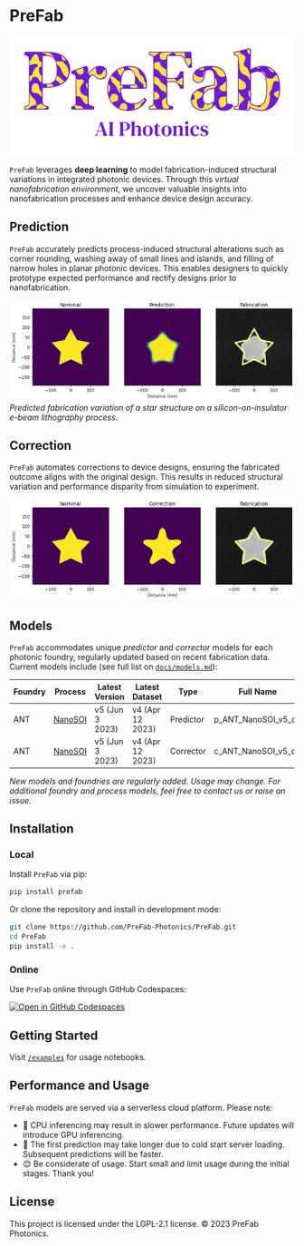# PreFab

![PreFab logo](https://github.com/PreFab-Photonics/PreFab/blob/main/assets/logo.png?raw=true)

`PreFab` leverages **deep learning** to model fabrication-induced structural variations in integrated photonic devices. Through this *virtual nanofabrication environment*, we uncover valuable insights into nanofabrication processes and enhance device design accuracy.

## Prediction

`PreFab` accurately predicts process-induced structural alterations such as corner rounding, washing away of small lines and islands, and filling of narrow holes in planar photonic devices. This enables designers to quickly prototype expected performance and rectify designs prior to nanofabrication.

![Example of PreFab prediction](https://github.com/PreFab-Photonics/PreFab/blob/main/assets/promo_p.png?raw=true) *Predicted fabrication variation of a star structure on a silicon-on-insulator e-beam lithography process.*

## Correction

`PreFab` automates corrections to device designs, ensuring the fabricated outcome aligns with the original design. This results in reduced structural variation and performance disparity from simulation to experiment.

![Example of PreFab correction](https://github.com/PreFab-Photonics/PreFab/blob/main/assets/promo_c.png?raw=true)

## Models

`PreFab` accommodates unique *predictor* and *corrector* models for each photonic foundry, regularly updated based on recent fabrication data. Current models include (see full list on [`docs/models.md`](docs/models.md)):

| Foundry | Process | Latest Version | Latest Dataset | Type | Full Name | Status | Usage |
| ------- | ------- | -------------- | -------------- | ---- | --------- |------- | ----- |
| ANT | [NanoSOI](https://www.appliednt.com/nanosoi-fabrication-service/) | v5 (Jun 3 2023) | v4 (Apr 12 2023) | Predictor | p_ANT_NanoSOI_v5_d4 | Beta | Open |
| ANT | [NanoSOI](https://www.appliednt.com/nanosoi-fabrication-service/) | v5 (Jun 3 2023) | v4 (Apr 12 2023) | Corrector | c_ANT_NanoSOI_v5_d4 | Beta | Open |

*New models and foundries are regularly added. Usage may change. For additional foundry and process models, feel free to contact us or raise an issue.*

## Installation

### Local

Install `PreFab` via pip:

```sh
pip install prefab
```

Or clone the repository and install in development mode:

```sh
git clone https://github.com/PreFab-Photonics/PreFab.git
cd PreFab
pip install -e .
```

### Online

Use `PreFab` online through GitHub Codespaces:

[![Open in GitHub Codespaces](https://github.com/codespaces/badge.svg)](https://github.com/codespaces/new?machine=basicLinux32gb&repo=608330448&ref=main&devcontainer_path=.devcontainer%2Fdevcontainer.json&location=EastUs)

## Getting Started

Visit [`/examples`](https://github.com/PreFab-Photonics/PreFab/tree/main/examples) for usage notebooks.

## Performance and Usage

`PreFab` models are served via a serverless cloud platform. Please note:

- 🐢 CPU inferencing may result in slower performance. Future updates will introduce GPU inferencing.
- 🥶 The first prediction may take longer due to cold start server loading. Subsequent predictions will be faster.
- 😊 Be considerate of usage. Start small and limit usage during the initial stages. Thank you!

## License

This project is licensed under the LGPL-2.1 license. © 2023 PreFab Photonics.
